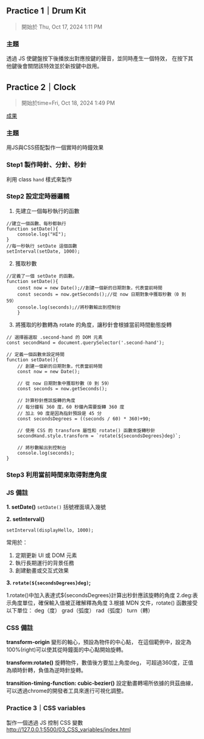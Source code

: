 ## Practice 1｜Drum Kit
> 開始於 Thu, Oct 17, 2024 1:11 PM

### 主題
透過 JS 使鍵盤按下後播放出對應按鍵的聲音，並同時產生一個特效，
在按下其他鍵後會關閉該特效並於新按鍵中啟用。

## Practice 2｜Clock
> 開始於time=Fri, Oct 18, 2024 1:49 PM <br>

[成果]( http://127.0.0.1:5500/02_clock/index.html)
### 主題
用JS與CSS搭配製作一個實時的時鐘效果
### Step1 製作時針、分針、秒針
利用 class `hand` 樣式來製作
### Step2 設定定時器邏輯
1. 先建立一個每秒執行的函數
```javascript=
//建立一個函數、每秒都執行
function setDate(){
    console.log("HI");
}
//每一秒執行 setDate 這個函數
setInterval(setDate, 1000);
```
2. 獲取秒數

```javascript=
//定義了一個 setDate 的函數。
function setDate(){
    const now = new Date();//創建一個新的日期對象，代表當前時間
    const seconds = now.getSeconds();//從 now 日期對象中獲取秒數（0 到 59）
    console.log(seconds);//將秒數輸出到控制台
    }
```

3. 將獲取的秒數轉為 rotate 的角度，讓秒針會根據當前時間動態旋轉

```javascript=
// 選擇器選取 .second-hand 的 DOM 元素
const secondHand = document.querySelector('.second-hand');

// 定義一個函數來設定時間
function setDate(){
    // 創建一個新的日期對象，代表當前時間
    const now = new Date();
    
    // 從 now 日期對象中獲取秒數（0 到 59）
    const seconds = now.getSeconds();
    
    // 計算秒針應該旋轉的角度
    // 每分鐘有 360 度，60 秒鐘內需要旋轉 360 度
    // 加上 90 度是因為指針預設是 45 分
    const secondsDegrees = ((seconds / 60) * 360)+90;
    
    // 使用 CSS 的 transform 屬性和 rotate() 函數來旋轉秒針
    secondHand.style.transform = `rotate(${secondsDegrees}deg)`;
    
    // 將秒數輸出到控制台
    console.log(seconds);
}
```


### Step3 利用當前時間來取得對應角度


### JS 備註
**1. setDate()**
`setDate()` 括號裡面填入幾號

**2. setInterval()**
```
setInterval(displayHello, 1000);
```
常用於：
1. 定期更新 UI 或 DOM 元素
2. 執行長期運行的背景任務
3. 創建動畫或交互式效果

**3. `rotate(${secondsDegrees}deg)`;**

1.rotate()中加入表達式${secondsDegrees}計算出秒針應該旋轉的角度
2.deg:表示角度單位，確保輸入值被正確解釋為角度
3.根據 MDN 文件，rotate() 函數接受以下單位：
deg（度）
grad（弧度）
rad（弧度）
turn（轉）


### CSS 備註
**transform-origin**
變形的軸心，預設為物件的中心點，
在這個範例中，設定為100%(right)可以使其從時鐘面的中心點開始旋轉。

**transform:rotate()**
旋轉物件，數值後方要加上角度deg，
可超過360度，正值為順時針轉，負值為逆時針旋轉。

**transition-timing-function: cubic-bezier()**
設定動畫轉場所依據的貝茲曲線，可以透過chrome的開發者工具來進行可視化調整。

### Practice 3｜CSS variables
製作一個透過 JS 控制 CSS 變數 
http://127.0.0.1:5500/03_CSS_variables/index.html


